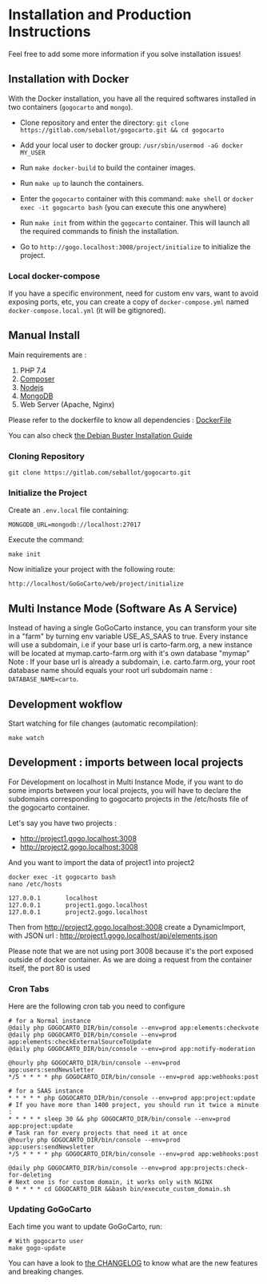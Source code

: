 Installation and Production Instructions
========================================

Feel free to add some more information if you solve installation issues!

Installation with Docker
------------

With the Docker installation, you have all the required softwares installed in two containers (`gogocarto` and `mongo`).

- Clone repository and enter the directory: `git clone https://gitlab.com/seballot/gogocarto.git && cd gogocarto`

* Add your local user to docker group: `/usr/sbin/usermod -aG docker MY_USER`

* Run `make docker-build` to build the container images.

* Run `make up` to launch the containers.

* Enter the `gogocarto` container with this command: `make shell` or `docker exec -it gogocarto bash` (you can execute this one anywhere)

* Run `make init` from within the `gogocarto` container. This will launch all the required commands to finish the installation.

* Go to `http://gogo.localhost:3008/project/initialize` to initialize the project.

### Local docker-compose

If you have a specific environment, need for custom env vars, want to avoid exposing ports, etc, you can create a copy of `docker-compose.yml` named `docker-compose.local.yml` (it will be gitignored).


Manual Install
------------

Main requirements are :

1. PHP 7.4
2. [Composer](https://getcomposer.org/download/)
3. [Nodejs](https://nodejs.org/en/download/)
4. [MongoDB](http://php.net/manual/fr/mongodb.installation.php)
5. Web Server (Apache, Nginx)

Please refer to the dockerfile to know all dependencies : [DockerFile](../docker/Dockerfile)

You can also check [the Debian Buster Installation Guide](./installation_debian.md)

### Cloning Repository

```shell
git clone https://gitlab.com/seballot/gogocarto.git
```

### Initialize the Project

Create an `.env.local` file containing:

```
MONGODB_URL=mongodb://localhost:27017
```

Execute the command:

```shell
make init
```

Now initialize your project with the following route:

`http://localhost/GoGoCarto/web/project/initialize`

Multi Instance Mode (Software As A Service)
--------------------------

Instead of having a single GoGoCarto instance, you can transform your site in a "farm" by turning env variable USE_AS_SAAS to true. Every instance will use a subdomain, i.e if your base url is carto-farm.org, a new instance will be located at mymap.carto-farm.org with it's own database "mymap"
Note : If your base url is already a subdomain, i.e. carto.farm.org, your root database name should equals your root url subdomain name : `DATABASE_NAME=carto`. 


Development wokflow
--------------

Start watching for file changes (automatic recompilation):

```shell
make watch
```

Development : imports between local projects
--------------

For Development on localhost in Multi Instance Mode, if you want to do some imports between your local projects, you will have to declare the subdomains corresponding to gogocarto projects in the /etc/hosts file of the gogocarto container.

Let's say you have two projects :
 - http://project1.gogo.localhost:3008
 - http://project2.gogo.localhost:3008

And you want to import the data of project1 into project2

```shell
docker exec -it gogocarto bash
nano /etc/hosts
```

```shell
127.0.0.1       localhost
127.0.0.1       project1.gogo.localhost
127.0.0.1       project2.gogo.localhost
```

Then from http://project2.gogo.localhost:3008 create a DynamicImport, with JSON url : http://project1.gogo.localhost/api/elements.json

Please note that we are not using port 3008 because it's the port exposed outside of docker container. As we are doing a request from the container itself, the port 80 is used

### Cron Tabs

Here are the following cron tab you need to configure 

```shell
# for a Normal instance
@daily php GOGOCARTO_DIR/bin/console --env=prod app:elements:checkvote
@daily php GOGOCARTO_DIR/bin/console --env=prod app:elements:checkExternalSourceToUpdate
@daily php GOGOCARTO_DIR/bin/console --env=prod app:notify-moderation

@hourly php GOGOCARTO_DIR/bin/console --env=prod app:users:sendNewsletter
*/5 * * * * php GOGOCARTO_DIR/bin/console --env=prod app:webhooks:post
```

```shell
# for a SAAS instance
* * * * * php GOGOCARTO_DIR/bin/console --env=prod app:project:update
# If you have more than 1400 project, you should run it twice a minute :
* * * * * sleep 30 && php GOGOCARTO_DIR/bin/console --env=prod app:project:update
# Task ran for every projects that need it at once
@hourly php GOGOCARTO_DIR/bin/console --env=prod app:users:sendNewsletter
*/5 * * * * php GOGOCARTO_DIR/bin/console --env=prod app:webhooks:post

@daily php GOGOCARTO_DIR/bin/console --env=prod app:projects:check-for-deleting
# Next one is for custom domain, it works only with NGINX
0 * * * * cd GOGOCARTO_DIR &&bash bin/execute_custom_domain.sh
```

### Updating GoGoCarto

Each time you want to update GoGoCarto, run:

```shell
# With gogocarto user
make gogo-update
```

You can have a look to [the CHANGELOG](../CHANGELOG.md) to know what are the new features and breaking changes.
